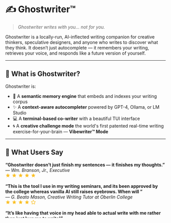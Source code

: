 # ✍️ Ghostwriter™

> _Ghostwriter writes with you… not for you._

Ghostwriter is a locally-run, AI-inflected writing companion for creative thinkers, speculative designers, and anyone who writes to discover what they think. It doesn’t just autocomplete — it remembers your writing, retrieves your voice, and responds like a future version of yourself.

---

## 🔮 What is Ghostwriter?

Ghostwriter is:

- 🧠 A **semantic memory engine** that embeds and indexes your writing corpus
- ✨ A **context-aware autocompleter** powered by GPT-4, Ollama, or LM Studio
- 💻 A **terminal-based co-writer** with a beautiful TUI interface
- 🌀 A **creative challenge mode** the world's first patented real-time writing exercise-for-your-brain —  **Vibewriter™ Mode**

---

## 🌟 What Users Say

<p>
  <strong>“Ghostwriter doesn’t just finish my sentences — it finishes my thoughts.”</strong><br/>
  <em>— Wm. Branson, Jr., Executive</em><br/>
  <span style="color: #fbbf24;">
    <svg width="16" height="16" viewBox="0 0 24 24" fill="#fbbf24" xmlns="http://www.w3.org/2000/svg">
      <path d="M12 17.27L18.18 21 16.54 13.97 22 9.24l-7.19-.61L12 2 9.19 8.63 2 9.24 7.45 13.97 5.82 21z"/>
    </svg>
    <svg width="16" height="16" viewBox="0 0 24 24" fill="#fbbf24" xmlns="http://www.w3.org/2000/svg">
      <path d="M12 17.27L18.18 21 16.54 13.97 22 9.24l-7.19-.61L12 2 9.19 8.63 2 9.24 7.45 13.97 5.82 21z"/>
    </svg>
    <svg width="16" height="16" viewBox="0 0 24 24" fill="#fbbf24" xmlns="http://www.w3.org/2000/svg">
      <path d="M12 17.27L18.18 21 16.54 13.97 22 9.24l-7.19-.61L12 2 9.19 8.63 2 9.24 7.45 13.97 5.82 21z"/>
    </svg>
    <svg width="16" height="16" viewBox="0 0 24 24" fill="#fbbf24" xmlns="http://www.w3.org/2000/svg">
      <path d="M12 17.27L18.18 21 16.54 13.97 22 9.24l-7.19-.61L12 2 9.19 8.63 2 9.24 7.45 13.97 5.82 21z"/>
    </svg>
    <svg width="16" height="16" viewBox="0 0 24 24" fill="#fbbf24" xmlns="http://www.w3.org/2000/svg">
      <path d="M12 17.27L18.18 21 16.54 13.97 22 9.24l-7.19-.61L12 2 9.19 8.63 2 9.24 7.45 13.97 5.82 21z"/>
    </svg>
  </span>
</p>

<p>
  <strong>“This is the tool I use in my writing seminars, and its been approved by the college whereas vanilla AI still raises eyebrows. When will ”</strong><br/>
  <em>— G. Beato Mason, Creative Writing Tutor at Oberlin College</em><br/>
  <span style="color: #fbbf24;">
    <svg width="16" height="16" viewBox="0 0 24 24" fill="#fbbf24" xmlns="http://www.w3.org/2000/svg">
      <path d="M12 17.27L18.18 21 16.54 13.97 22 9.24l-7.19-.61L12 2 9.19 8.63 2 9.24 7.45 13.97 5.82 21z"/>
    </svg>
    <svg width="16" height="16" viewBox="0 0 24 24" fill="#fbbf24" xmlns="http://www.w3.org/2000/svg">
      <path d="M12 17.27L18.18 21 16.54 13.97 22 9.24l-7.19-.61L12 2 9.19 8.63 2 9.24 7.45 13.97 5.82 21z"/>
    </svg>
    <svg width="16" height="16" viewBox="0 0 24 24" fill="#fbbf24" xmlns="http://www.w3.org/2000/svg">
      <path d="M12 17.27L18.18 21 16.54 13.97 22 9.24l-7.19-.61L12 2 9.19 8.63 2 9.24 7.45 13.97 5.82 21z"/>
    </svg>
    <svg width="16" height="16" viewBox="0 0 24 24" fill="#fbbf24" xmlns="http://www.w3.org/2000/svg">
      <path d="M12 17.27L18.18 21 16.54 13.97 22 9.24l-7.19-.61L12 2 9.19 8.63 2 9.24 7.45 13.97 5.82 21z"/>
    </svg>
  <svg width="16" height="16" viewBox="0 0 24 24" fill="none" stroke="#fbbf24" stroke-width="2" stroke-linecap="round" stroke-linejoin="round" xmlns="http://www.w3.org/2000/svg">
    <polygon points="12 2 15 8.5 22 9.3 17 14.1 18.3 21 12 17.8 5.7 21 7 14.1 2 9.3 9 8.5 12 2"/>
  </svg>
  </span>
</p>

<p>
  <strong>“It’s like having that voice in my head able to actual write with me rather than just bug me to write!”</strong><br/>
  <em>— A. Rosenthal, Retired Financial Analyst</em><br/>
  <span style="color: #fbbf24;">
    <svg width="16" height="16" viewBox="0 0 24 24" fill="#fbbf24" xmlns="http://www.w3.org/2000/svg">
      <path d="M12 17.27L18.18 21 16.54 13.97 22 9.24l-7.19-.61L12 2 9.19 8.63 2 9.24 7.45 13.97 5.82 21z"/>
    </svg>
    <svg width="16" height="16" viewBox="0 0 24 24" fill="#fbbf24" xmlns="http://www.w3.org/2000/svg">
      <path d="M12 17.27L18.18 21 16.54 13.97 22 9.24l-7.19-.61L12 2 9.19 8.63 2 9.24 7.45 13.97 5.82 21z"/>
    </svg>
    <svg width="16" height="16" viewBox="0 0 24 24" fill="#fbbf24" xmlns="http://www.w3.org/2000/svg">
      <path d="M12 17.27L18.18 21 16.54 13.97 22 9.24l-7.19-.61L12 2 9.19 8.63 2 9.24 7.45 13.97 5.82 21z"/>
    </svg>
    <svg width="16" height="16" viewBox="0 0 24 24" fill="#fbbf24" xmlns="http://www.w3.org/2000/svg">
      <path d="M12 17.27L18.18 21 16.54 13.97 22 9.24l-7.19-.61L12 2 9.19 8.63 2 9.24 7.45 13.97 5.82 21z"/>
    </svg>
    <svg width="16" height="16" viewBox="0 0 24 24" fill="#fbbf24" xmlns="http://www.w3.org/2000/svg">
      <path d="M12 17.27L18.18 21 16.54 13.97 22 9.24l-7.19-.61L12 2 9.19 8.63 2 9.24 7.45 13.97 5.82 21z"/>
    </svg>
  </span>
</p>

<p>
  <strong>An integral part of my morning writing ritual. The blank page doesn't feel so lonely anymore.”</strong><br/>
  <em>— Chaya Trent, Tech Strategist</em><br/>
  <span style="color: #fbbf24;">
    <svg width="16" height="16" viewBox="0 0 24 24" fill="#fbbf24" xmlns="http://www.w3.org/2000/svg">
      <path d="M12 17.27L18.18 21 16.54 13.97 22 9.24l-7.19-.61L12 2 9.19 8.63 2 9.24 7.45 13.97 5.82 21z"/>
    </svg>
    <svg width="16" height="16" viewBox="0 0 24 24" fill="#fbbf24" xmlns="http://www.w3.org/2000/svg">
      <path d="M12 17.27L18.18 21 16.54 13.97 22 9.24l-7.19-.61L12 2 9.19 8.63 2 9.24 7.45 13.97 5.82 21z"/>
    </svg>
    <svg width="16" height="16" viewBox="0 0 24 24" fill="#fbbf24" xmlns="http://www.w3.org/2000/svg">
      <path d="M12 17.27L18.18 21 16.54 13.97 22 9.24l-7.19-.61L12 2 9.19 8.63 2 9.24 7.45 13.97 5.82 21z"/>
    </svg>
    <svg width="16" height="16" viewBox="0 0 24 24" fill="#fbbf24" xmlns="http://www.w3.org/2000/svg">
      <path d="M12 17.27L18.18 21 16.54 13.97 22 9.24l-7.19-.61L12 2 9.19 8.63 2 9.24 7.45 13.97 5.82 21z"/>
    </svg>
    <svg width="16" height="16" viewBox="0 0 24 24" fill="#fbbf24" xmlns="http://www.w3.org/2000/svg">
      <path d="M12 17.27L18.18 21 16.54 13.97 22 9.24l-7.19-.61L12 2 9.19 8.63 2 9.24 7.45 13.97 5.82 21z"/>
    </svg>
  </span>
</p>

<p>
  <strong>“It helps me finishes my thoughts in words, which is exceptionally helpful esp. when my attention tends to wander or I have trouble connecting multiple entangled thoughts.”</strong><br/>
  <em>— Thomas Cornell, Fractional Novelist</em><br/>
  <span style="color: #fbbf24;">
    <svg width="16" height="16" viewBox="0 0 24 24" fill="#fbbf24" xmlns="http://www.w3.org/2000/svg">
      <path d="M12 17.27L18.18 21 16.54 13.97 22 9.24l-7.19-.61L12 2 9.19 8.63 2 9.24 7.45 13.97 5.82 21z"/>
    </svg>
    <svg width="16" height="16" viewBox="0 0 24 24" fill="#fbbf24" xmlns="http://www.w3.org/2000/svg">
      <path d="M12 17.27L18.18 21 16.54 13.97 22 9.24l-7.19-.61L12 2 9.19 8.63 2 9.24 7.45 13.97 5.82 21z"/>
    </svg>
    <svg width="16" height="16" viewBox="0 0 24 24" fill="#fbbf24" xmlns="http://www.w3.org/2000/svg">
      <path d="M12 17.27L18.18 21 16.54 13.97 22 9.24l-7.19-.61L12 2 9.19 8.63 2 9.24 7.45 13.97 5.82 21z"/>
    </svg>
    <svg width="16" height="16" viewBox="0 0 24 24" fill="#fbbf24" xmlns="http://www.w3.org/2000/svg">
      <path d="M12 17.27L18.18 21 16.54 13.97 22 9.24l-7.19-.61L12 2 9.19 8.63 2 9.24 7.45 13.97 5.82 21z"/>
    </svg>
  <svg width="16" height="16" viewBox="0 0 24 24" fill="none" stroke="#fbbf24" stroke-width="2" stroke-linecap="round" stroke-linejoin="round" xmlns="http://www.w3.org/2000/svg">
    <polygon points="12 2 15 8.5 22 9.3 17 14.1 18.3 21 12 17.8 5.7 21 7 14.1 2 9.3 9 8.5 12 2"/>
  </svg>
  </span>
</p>


---

## 🌟 Key Features

### 📚 Personal Document Memory
Ghostwriter ingests `.txt`, `.md`, and `.pdf` files and embeds them with your text embedding model of choice (eg `text-embedding-ada-002`, `nomic-embed-text-v1.5-GGUF`, etc.) It stores embeddings in a local vector store and recalls them using cosine similarity to enrich and make relevant completions.

### 🔍 Contextual Autocomplete
When you type a sentence fragment, Ghostwriter finds semantically similar excerpts from your archive and builds an LLM prompt with:
- Recent conversation context
- Matching documents from your own corpus
- Your current writing fragment

Then it completes your thought — in your own voice.

### 🧠 Model Agnostic
Choose your backend:
- ✅ **OpenAI** (GPT-4o)
- ✅ **Ollama** (run Gemma3, Qwen3, and other open-source models locally)
- ✅ **LM Studio** (point to a local inference server)


### ⏱️ Vibewriter™ Mode
Vibewriter is a timed, improvisational writing mode where you and the Ghost take turns writing under a countdown. It's like tossing a medicine ball or rolling tractor tires with your AI muse..a high-intensity morning workout for your writer's brain.

- ⏳ **Timed Turns**: Set a tempo (10s, 30s, 60s, etc.)
- 👻 **Co-Authoring**: You write, the Ghost replies. Back and forth.
- 🎷 **Like Jazz**: It's not about control. “Trade fours” with the AI in speed rounds, learning to keep the flow going!
- 🌀 **A Creative Writing Workout - for your brain!**

🎯 Use it to: break creative ruts, riff toward new ideas, warm up for writing, or just have fun.

  <strong>“Vibewriter feels like jamming with my muse, the source, not wrestling with my own sometimes reluctant brain.”</strong><br/>
  <em>— Trevor R., Creative Writing Coach and Beta Tester</em><br/>

  <strong>“I think Vibewriter is a stand-alone product, tbh. It's like the gymnasium everyone who writes needs to hit every morning! 🏋🏽‍♂️🧠”</strong><br/>
  <em>— B. Pilshaw, Generalist & Tarot Muse</em><br/>


> _“Vibewriter feels like jamming with a ghost version of my own brain.”_ — Beta tester

### 🧾 Completion History & Logging
Every prompt, vector match, and AI response is saved as a `.jsonl` log entry so you can:
- Audit and reflect on your writing flow
- Fine-tune models later
- Export your sessions

🚀 What’s New in v1.3.0 “Luminous Echo”
    ✍️ Vibewriter Mode
    🧠 Model-Agnostic Inference Engine
    🗂️ Multi-format Ingestion (TXT, MD, PDF, URL)
    📜 Logging (JSONL)
    🔍 Smart Chunking + Semantic Recall
    💳 Corpus 2.0! Check in and out reference materials in real time!

---

🤖 How It Works
- Ghostwriter uses both inference and RAG-based patterns for collaborating with you and keeping subject matter on point
- Ingest: Drop .txt, .md, .epub, or .pdf files
- URLs: Ingest from a URL
- Chunk: Text is divided into overlapping chunks
- Embed: Each chunk gets a unique vector representation produced by the appropriate embedding model
- Store: Chunks + embeddings saved in a bundled vector store called a Corpus.
- Corpus: You can have multiple Corpus databases, representing different projects.
- Search: Input is embedded and matched to similar chunks
- Prompt: LLM gets context-rich prompt to generate completion
- Complete: You write — Ghostwriter listens and responds

---

## 🧭 Coming Soon

- **Visual Memory Overlay** — see what Ghostwriter sees when it completes.
- **Persona Cartridges** — swap in distinct voices, tonalities, and attitudes.
- **Multi-agent Collaboration** — have Ghostwriter integrate with Conversseract, and form an Pilshaw compliant Oraculator network — all in one interface.

---
<!-- # Ghostwriter Tauri Tiptap Vanilla Javascript

`2025-02-04T22:50:52-08:00`
Seems to build. Communicates from front to back to front again.
Lots of fiddling to get it to work.
Consists of Vite as well.
Moved Tauri backend from the `Ghostwriter Tauri Sandbox` repo and after much fiddling got it to build — but haven't yet run everything through.



# Tauri + Vanilla

This template should help get you started developing with Tauri in vanilla HTML, CSS and Javascript.

## Recommended IDE Setup

- [VS Code](https://code.visualstudio.com/) + [Tauri](https://marketplace.visualstudio.com/items?itemName=tauri-apps.tauri-vscode) + [rust-analyzer](https://marketplace.visualstudio.com/items?itemName=rust-lang.rust-analyzer) -->
